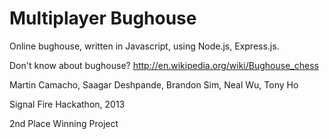 Multiplayer Bughouse
==========

Online bughouse, written in Javascript, using Node.js, Express.js.

Don't know about bughouse? http://en.wikipedia.org/wiki/Bughouse_chess

Martin Camacho, Saagar Deshpande, Brandon Sim, Neal Wu, Tony Ho

Signal Fire Hackathon, 2013

2nd Place Winning Project
